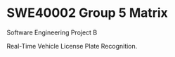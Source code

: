 # SWE40002 Group 5 Matrix

Software Engineering Project B 

Real-Time Vehicle License Plate Recognition.
